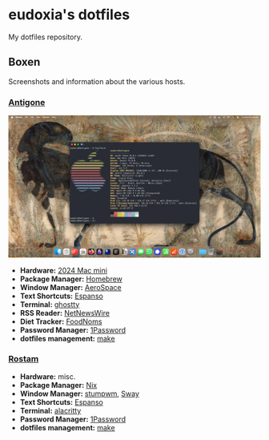 # eudoxia's dotfiles

My dotfiles repository.

## Boxen

Screenshots and information about the various hosts.

### [Antigone](https://github.com/eudoxia0/dotfiles/tree/master/hosts/antigone)

![Screenshot of a macOS desktop, showing a centered terminal window, displaying system information output by the fastfetch program.](images/antigone.webp)

- **Hardware:** [2024 Mac mini](https://support.apple.com/en-au/121555)
- **Package Manager:** [Homebrew](https://brew.sh/)
- **Window Manager:** [AeroSpace](https://github.com/nikitabobko/AeroSpace)
- **Text Shortcuts:** [Espanso](https://espanso.org/)
- **Terminal:** [ghostty](https://ghostty.org/)
- **RSS Reader:** [NetNewsWire](https://netnewswire.com/)
- **Diet Tracker:** [FoodNoms](https://foodnoms.com/)
- **Password Manager:** [1Password](https://1password.com/)
- **dotfiles management:** [make](https://github.com/eudoxia0/dotfiles/blob/master/hosts/antigone/Makefile)

### [Rostam](https://github.com/eudoxia0/dotfiles/tree/master/hosts/rostam)

- **Hardware:** misc.
- **Package Manager:** [Nix](https://nixos.org/)
- **Window Manager:** [stumpwm](https://stumpwm.github.io/), [Sway](https://swaywm.org/)
- **Text Shortcuts:** [Espanso](https://espanso.org/)
- **Terminal:** [alacritty](https://github.com/alacritty/alacritty)
- **Password Manager:** [1Password](https://1password.com/)
- **dotfiles management:** [make](https://github.com/eudoxia0/dotfiles/blob/master/hosts/rostam/Makefile)
